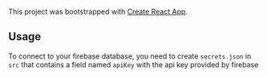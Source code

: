 This project was bootstrapped with [Create React App](https://github.com/facebook/create-react-app).

## Usage

To connect to your firebase database, you need to create `secrets.json` in `src` that contains a field named `apiKey` with the api key provided by firebase